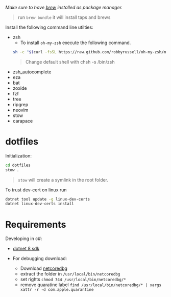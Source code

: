 
_Make sure to have [brew](https://docs.brew.sh) installed as package manager._

> run `brew bundle` it will install taps and brews

Install the following command line utilties:
- zsh
    - To install `oh-my-zsh` execute the following command.
    ```bash
    sh -c "$(curl -fsSL https://raw.github.com/robbyrussell/oh-my-zsh/master/tools/install.sh)"
    ```
    > Change default shell with chsh -s /bin/zsh
- zsh_autocomplete
- eza
- bat
- zoxide
- fzf
- tree
- ripgrep
- neovim
- stow
- carapace

# dotfiles
Initialization:

```bash
cd dotfiles
stow .
```
> `stow` will create a symlink in the root folder.

To trust dev-cert on linux run

```bash
dotnet tool update -g linux-dev-certs
dotnet linux-dev-certs install

```
# Requirements
Developing in c#:
- [dotnet 8 sdk](https://dotnet.microsoft.com/en-us/download/dotnet/thank-you/sdk-8.0.300-macos-arm64-installer)

- For debugging download:
    - Download [netcoredbg](https://github.com/Samsung/netcoredbg)
    - extract the folder in `/usr/local/bin/netcoredbg`
    - set rights `chmod 744 /usr/local/bin/netcoredbg/*`
    - remove quaratine label `find /usr/local/bin/netcoredbg/* | xargs xattr -r -d com.apple.quarantine`
